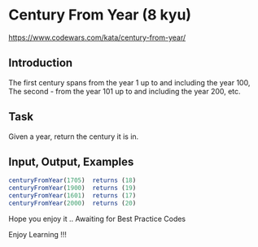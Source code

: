 # Century From Year (8 kyu)

https://www.codewars.com/kata/century-from-year/

## Introduction

The first century spans from the year 1 up to and including the year 100, The second - from the year 101 up to and including the year 200, etc.

## Task

Given a year, return the century it is in.

## Input, Output, Examples

```js
centuryFromYear(1705)  returns (18)
centuryFromYear(1900)  returns (19)
centuryFromYear(1601)  returns (17)
centuryFromYear(2000)  returns (20)
```

Hope you enjoy it .. Awaiting for Best Practice Codes

Enjoy Learning !!!
